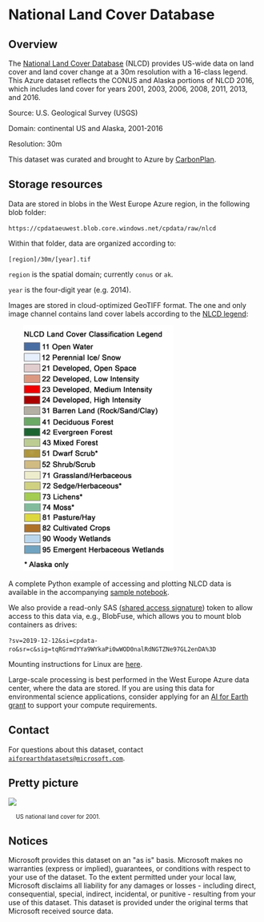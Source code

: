 # National Land Cover Database

## Overview

The [National Land Cover Database](https://www.mrlc.gov/national-land-cover-database-nlcd-2016) (NLCD) provides US-wide data on land cover and land cover change at a 30m resolution with a 16-class legend.  This Azure dataset reflects the CONUS and Alaska portions of NLCD 2016, which includes land cover for years 2001, 2003, 2006, 2008, 2011, 2013, and 2016.  

Source: U.S. Geological Survey (USGS)

Domain: continental US and Alaska, 2001-2016

Resolution: 30m

This dataset was curated and brought to Azure by [CarbonPlan](https://carbonplan.org/).


## Storage resources

Data are stored in blobs in the West Europe Azure region, in the following blob folder:

`https://cpdataeuwest.blob.core.windows.net/cpdata/raw/nlcd`

Within that folder, data are organized according to:

`[region]/30m/[year].tif`

`region` is the spatial domain; currently `conus` or `ak`.

`year` is the four-digit year (e.g. 2014).

Images are stored in cloud-optimized GeoTIFF format.  The one and only image channel contains land cover labels according to the [NLCD legend](https://www.mrlc.gov/data/legends/national-land-cover-database-2016-nlcd2016-legend):

<img src="nlcd_color_labels.jpg" style="margin-left:30px;width:300px;"/>

A complete Python example of accessing and plotting NLCD data is available in the accompanying [sample notebook](nlcd.ipynb).

We also provide a read-only SAS (<a href="https://docs.microsoft.com/en-us/azure/storage/common/storage-sas-overview">shared access signature</a>) token to allow access to this data via, e.g., BlobFuse, which allows you to mount blob containers as drives:

`?sv=2019-12-12&si=cpdata-ro&sr=c&sig=tqRGrmdYYa9WYkaPi0wWOD0nalRdNGTZNe97GL2enDA%3D`

Mounting instructions for Linux are [here](https://docs.microsoft.com/en-us/azure/storage/blobs/storage-how-to-mount-container-linux).

Large-scale processing is best performed in the West Europe Azure data center, where the data are stored.  If you are using this data for environmental science applications, consider applying for an [AI for Earth grant](http://aka.ms/ai4egrants) to support your compute requirements.


## Contact

For questions about this dataset, contact [`aiforearthdatasets@microsoft.com`](mailto:aiforearthdatasets@microsoft.com?subject=nlcd%20question).


## Pretty picture

<img src="https://ai4edatasetspublicassets.blob.core.windows.net/assets/aod_images/nlcd.png">

<p style="font-size:80%;margin-left:15px;">US national land cover for 2001.</p>

## Notices

Microsoft provides this dataset on an "as is" basis.  Microsoft makes no warranties (express or implied), guarantees, or conditions with respect to your use of the dataset.  To the extent permitted under your local law, Microsoft disclaims all liability for any damages or losses - including direct, consequential, special, indirect, incidental, or punitive - resulting from your use of this dataset.  This dataset is provided under the original terms that Microsoft received source data.
